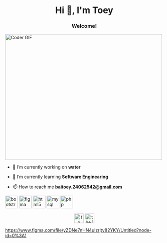 <h1 align="center">Hi 👋, I'm Toey</h1>
<h3 align="center">Welcome!</h3>

<img src="https://media.giphy.com/media/SWoSkN6DxTszqIKEqv/giphy.gif" alt="Coder GIF" width="500" height="400">

- 🔭 I’m currently working on **water**

- 🌱 I’m currently learning **Software Enginearing**

- 📫 How to reach me **baitoey.24062542@gmail.com**

<p align="left"><img src="https://devicons.github.io/devicon/devicon.git/icons/bootstrap/bootstrap-plain.svg" alt="bootstrap" width="40" height="40"/> <img src="https://www.vectorlogo.zone/logos/figma/figma-icon.svg" alt="figma" width="40" height="40"/> <img src="https://devicons.github.io/devicon/devicon.git/icons/html5/html5-original-wordmark.svg" alt="html5" width="40" height="40"/> <img src="https://devicons.github.io/devicon/devicon.git/icons/mysql/mysql-original-wordmark.svg" alt="mysql" width="40" height="40"/> <img src="https://devicons.github.io/devicon/devicon.git/icons/php/php-original.svg" alt="php" width="40" height="40"/></p>

<p align="center">
<a href="https://fb.com/to ey" target="blank"><img align="center" src="https://cdn.jsdelivr.net/npm/simple-icons@3.0.1/icons/facebook.svg" alt="to ey" height="30" width="30" /></a>
<a href="https://instagram.com/the.1999" target="blank"><img align="center" src="https://cdn.jsdelivr.net/npm/simple-icons@3.0.1/icons/instagram.svg" alt="the.1999" height="30" width="30" /></a>
</p>


<!--
**the1999/the1999** is a ✨ _special_ ✨ repository because its `README.md` (this file) appears on your GitHub profile.

Here are some ideas to get you started:

- 🔭 I’m currently working on ...
- 🌱 I’m currently learning ...
- 👯 I’m looking to collaborate on ...
- 🤔 I’m looking for help with ...
- 💬 Ask me about ...
- 📫 How to reach me: ...
- 😄 Pronouns: ...
- ⚡ Fun fact: ...
-->
https://www.figma.com/file/yZDNe7nHN4ulzrjtv82YKY/Untitled?node-id=0%3A1
